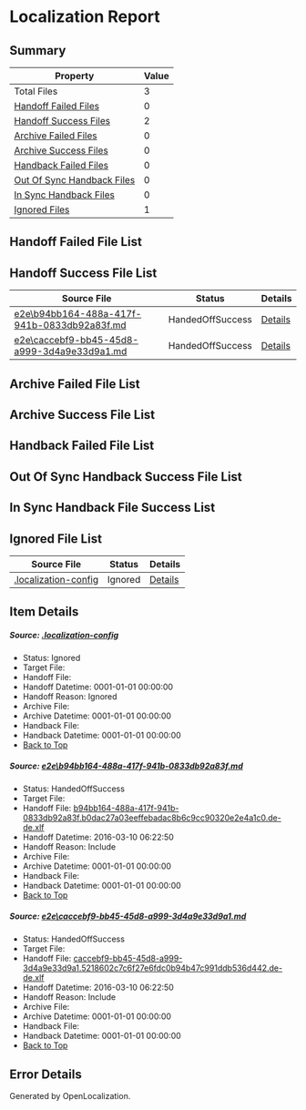 # <a name='report-top'></a> Localization Report

## Summary
 Property | Value 
 -------- | ----- 
 Total Files | 3
[ Handoff Failed Files ](#handoff-failed-list)| 0
[ Handoff Success Files ](#handoff-success-list)| 2
[ Archive Failed Files ](#archive-failed-list)| 0
[ Archive Success Files ](#archive-success-list)| 0
[ Handback Failed Files ](#handback-failed-list)| 0
[ Out Of Sync Handback Files ](#outofsync-handback-success-list)| 0
[ In Sync Handback Files ](#insync-handback-success-list)| 0
[ Ignored Files ](#ignored-list)| 1

## <a name='handoff-failed-list'></a> Handoff Failed File List

## <a name='handoff-success-list'></a> Handoff Success File List
 Source File | Status | Details 
 ----------- | ------ | ------- 
 [e2e\b94bb164-488a-417f-941b-0833db92a83f.md](https://github.com/OpenLocalizationTest/oltest/blob/6a229bac22bbe0646f15b3ef1fb8533d71773a37/e2e/b94bb164-488a-417f-941b-0833db92a83f.md) | HandedOffSuccess | [Details](#714d6df0a2d84c47db25f663507bdef6adbc6c9a1)
 [e2e\caccebf9-bb45-45d8-a999-3d4a9e33d9a1.md](https://github.com/OpenLocalizationTest/oltest/blob/6a229bac22bbe0646f15b3ef1fb8533d71773a37/e2e/caccebf9-bb45-45d8-a999-3d4a9e33d9a1.md) | HandedOffSuccess | [Details](#3a675545388a2dc2cc11ad34fb3a2caf3c4681e62)

## <a name='archive-failed-list'></a> Archive Failed File List

## <a name='archive-success-list'></a> Archive Success File List

## <a name='handback-failed-list'></a> Handback Failed File List

## <a name='outofsync-handback-success-list'></a> Out Of Sync Handback Success File List

## <a name='insync-handback-success-list'></a> In Sync Handback File Success List

## <a name='ignored-list'></a> Ignored File List
 Source File | Status | Details 
 ----------- | ------ | ------- 
 [.localization-config](https://github.com/OpenLocalizationTest/oltest/blob/6a229bac22bbe0646f15b3ef1fb8533d71773a37/.localization-config) | Ignored | [Details](#66aca4b1c2f43b14ec41e0e427345df94af1d5e10)

## Item Details
##### <a name='66aca4b1c2f43b14ec41e0e427345df94af1d5e10'></a> Source: [.localization-config](https://github.com/OpenLocalizationTest/oltest/blob/6a229bac22bbe0646f15b3ef1fb8533d71773a37/.localization-config)
* Status: Ignored
* Target File: 
* Handoff File: 
* Handoff Datetime: 0001-01-01 00:00:00
* Handoff Reason: Ignored
* Archive File: 
* Archive Datetime: 0001-01-01 00:00:00
* Handback File: 
* Handback Datetime: 0001-01-01 00:00:00
* [Back to Top](#report-top)

##### <a name='714d6df0a2d84c47db25f663507bdef6adbc6c9a1'></a> Source: [e2e\b94bb164-488a-417f-941b-0833db92a83f.md](https://github.com/OpenLocalizationTest/oltest/blob/6a229bac22bbe0646f15b3ef1fb8533d71773a37/e2e/b94bb164-488a-417f-941b-0833db92a83f.md)
* Status: HandedOffSuccess
* Target File: 
* Handoff File: [b94bb164-488a-417f-941b-0833db92a83f.b0dac27a03eeffebadac8b6c9cc90320e2e4a1c0.de-de.xlf](https://github.com/OpenLocalizationTestOrg/olhandoff/blob/9a766eaa5237750365010da2251ec15697b1897d/ol-handoff/OpenLocalizationTestOrg/oltest.de-de/xinjiang/ht/b94bb164-488a-417f-941b-0833db92a83f.b0dac27a03eeffebadac8b6c9cc90320e2e4a1c0.de-de.xlf)
* Handoff Datetime: 2016-03-10 06:22:50
* Handoff Reason: Include
* Archive File: 
* Archive Datetime: 0001-01-01 00:00:00
* Handback File: 
* Handback Datetime: 0001-01-01 00:00:00
* [Back to Top](#report-top)

##### <a name='3a675545388a2dc2cc11ad34fb3a2caf3c4681e62'></a> Source: [e2e\caccebf9-bb45-45d8-a999-3d4a9e33d9a1.md](https://github.com/OpenLocalizationTest/oltest/blob/6a229bac22bbe0646f15b3ef1fb8533d71773a37/e2e/caccebf9-bb45-45d8-a999-3d4a9e33d9a1.md)
* Status: HandedOffSuccess
* Target File: 
* Handoff File: [caccebf9-bb45-45d8-a999-3d4a9e33d9a1.5218602c7c6f27e6fdc0b94b47c991ddb536d442.de-de.xlf](https://github.com/OpenLocalizationTestOrg/olhandoff/blob/9a766eaa5237750365010da2251ec15697b1897d/ol-handoff/OpenLocalizationTestOrg/oltest.de-de/xinjiang/ht/caccebf9-bb45-45d8-a999-3d4a9e33d9a1.5218602c7c6f27e6fdc0b94b47c991ddb536d442.de-de.xlf)
* Handoff Datetime: 2016-03-10 06:22:50
* Handoff Reason: Include
* Archive File: 
* Archive Datetime: 0001-01-01 00:00:00
* Handback File: 
* Handback Datetime: 0001-01-01 00:00:00
* [Back to Top](#report-top)


## Error Details

Generated by OpenLocalization.

